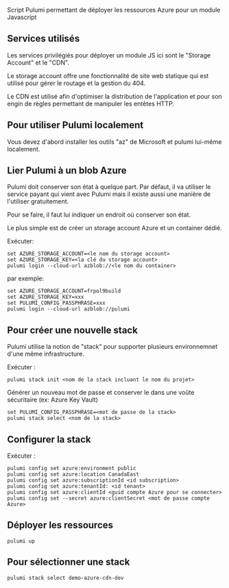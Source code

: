Script Pulumi permettant de déployer les ressources Azure pour un module Javascript

## Services utilisés
Les services privilégiés pour déployer un module JS ici sont le "Storage Account" et le "CDN".

Le storage account offre une fonctionnalité de site web statique qui est utilisé pour gérer le routage et la gestion du 404.

Le CDN est utilisé afin d'optimiser la distribution de l'application et pour son engin de règles permettant de manipuler les entêtes HTTP.

## Pour utiliser Pulumi localement
Vous devez d'abord installer les outils "az" de Microsoft et pulumi lui-même localement.

## Lier Pulumi à un blob Azure
Pulumi doit conserver son état à quelque part. Par défaut, il va utiliser le service payant qui vient avec Pulumi mais il existe aussi une manière de l'utiliser gratuitement.

Pour se faire, il faut lui indiquer un endroit où conserver son état.

Le plus simple est de créer un storage account Azure et un container dédié.

Exécuter:
```
set AZURE_STORAGE_ACCOUNT=<le nom du storage account>
set AZURE_STORAGE_KEY=<la clé du storage account>
pulumi login --cloud-url azblob://<le nom du container>
```

par exemple:
```
set AZURE_STORAGE_ACCOUNT=frpol9build
set AZURE_STORAGE_KEY=xxx
set PULUMI_CONFIG_PASSPHRASE=xxx
pulumi login --cloud-url azblob://pulumi
```

## Pour créer une nouvelle stack
Pulumi utilise la notion de "stack" pour supporter plusieurs environnemnet d'une même infrastructure.

Exécuter :
```
pulumi stack init <nom de la stack incluant le nom du projet>
```
Générer un nouveau mot de passe et conserver le dans une voûte sécuritaire (ex: Azure Key Vault)
```
set PULUMI_CONFIG_PASSPHRASE=<mot de passe de la stack>
pulumi stack select <nom de la stack>
```
## Configurer la stack
Exécuter :
```
pulumi config set azure:environment public
pulumi config set azure:location CanadaEast
pulumi config set azure:subscriptionId <id subscription>
pulumi config set azure:tenantId: <id tenant>
pulumi config set azure:clientId <guid compte Azure pour se connecter>
pulumi config set --secret azure:clientSecret <mot de passe compte Azure>
```
## Déployer les ressources
```
pulumi up
```

## Pour sélectionner une stack
```
pulumi stack select demo-azure-cdn-dev
```